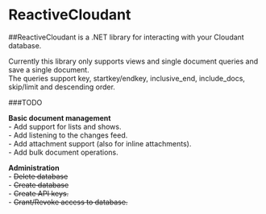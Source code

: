 # ReactiveCloudant  
##ReactiveCloudant is a .NET library for interacting with your Cloudant database.  
  
Currently this library only supports views and single document queries and save a single document.  
The queries support key, startkey/endkey, inclusive_end, include_docs, skip/limit and descending order.  
  
###TODO  
  
**Basic document management**  
	- Add support for lists and shows.  
	- Add listening to the changes feed.  
	- Add attachment support (also for inline attachments).  
	- Add bulk document operations.  
	
**Administration**  
	- ~~Delete database~~  
	- ~~Create database~~  
	- ~~Create API keys.~~  
	- ~~Grant/Revoke access to database.~~  

